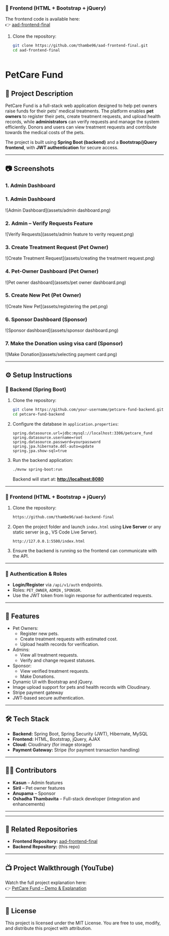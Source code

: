 
### 🔹 Frontend (HTML + Bootstrap + jQuery)

The frontend code is available here:  
👉 [aad-frontend-final](https://github.com/thambe96/aad-frontend-final)

1. Clone the repository:

   ```bash
   git clone https://github.com/thambe96/aad-frontend-final.git
   cd aad-frontend-final



# PetCare Fund

## 📌 Project Description

PetCare Fund is a full-stack web application designed to help pet owners raise funds for their pets' medical treatments. The platform enables **pet owners** to register their pets, create treatment requests, and upload health records, while **administrators** can verify requests and manage the system efficiently. Donors and users can view treatment requests and contribute towards the medical costs of the pets.

The project is built using **Spring Boot (backend)** and a **Bootstrap/jQuery frontend**, with **JWT authentication** for secure access.

---

## 📷 Screenshots

### 1. Admin Dashboard



### 1. Admin Dashboard
![Admin Dashboard](assets/admin dashboard.png)

### 2. Admin – Verify Requests Feature
![Verify Requests](assets/admin feature to verity request.png)

### 3. Create Treatment Request (Pet Owner)
![Create Treatment Request](assets/creating the treatment request.png)

### 4. Pet-Owner Dashboard (Pet Owner)
![Pet owner dashboard](assets/pet owner dashboard.png)


### 5. Create New Pet (Pet Owner)
![Create New Pet](assets/registering the pet.png)


### 6. Sponsor Dashboard (Sponsor)
![Sponsor dashboard](assets/sponsor dashboard.png)


### 7. Make the Donation using visa card (Sponsor)
![Make Donation](assets/selecting payment card.png)











---

## ⚙️ Setup Instructions

### 🔹 Backend (Spring Boot)

1. Clone the repository:

   ```bash
   git clone https://github.com/your-username/petcare-fund-backend.git
   cd petcare-fund-backend
   ```

2. Configure the database in `application.properties`:

   ```properties
   spring.datasource.url=jdbc:mysql://localhost:3306/petcare_fund
   spring.datasource.username=root
   spring.datasource.password=yourpassword
   spring.jpa.hibernate.ddl-auto=update
   spring.jpa.show-sql=true
   ```

3. Run the backend application:

   ```bash
   ./mvnw spring-boot:run
   ```

   Backend will start at: [**http://localhost:8080**](http://localhost:8080)

---

### 🔹 Frontend (HTML + Bootstrap + jQuery)

1. Clone the repository:

   ```bash
   https://github.com/thambe96/aad-backend-final
   
   ```

2. Open the project folder and launch `index.html` using **Live Server** or any static server (e.g., VS Code Live Server).

   ```
   http://127.0.0.1:5500/index.html
   ```

3. Ensure the backend is running so the frontend can communicate with the API.

---

### 🔹 Authentication & Roles

- **Login/Register** via `/api/v1/auth` endpoints.
- Roles: `PET_OWNER`, `ADMIN` , `SPONSOR`.
- Use the JWT token from login response for authenticated requests.

---

## 🚀 Features

- Pet Owners:
  - Register new pets.
  - Create treatment requests with estimated cost.
  - Upload health records for verification.
- Admins:
  - View all treatment requests.
  - Verify and change request statuses.
- Sponsor:
    - View verified treatment requests.
    - Make Donations.  
- Dynamic UI with Bootstrap and jQuery.
- Image upload support for pets and health records with Cloudinary.
- Stripe payment gateway 
- JWT-based secure authentication.

---

## 🛠️ Tech Stack

- **Backend:** Spring Boot, Spring Security (JWT), Hibernate, MySQL
- **Frontend:** HTML, Bootstrap, jQuery, AJAX
- **Cloud:** Cloudinary (for image storage)
- **Payment Gateway:** Stripe (for payment transaction handling)

---

## 👨‍💻 Contributors

- **Kasun** – Admin features
- **Siril** – Pet owner features
- **Anupama** – Sponsor
- **Oshadha Thambavita** – Full-stack developer (integration and enhancements)

---


---

## 🔗 Related Repositories

- **Frontend Repository:** [aad-frontend-final](https://github.com/thambe96/aad-frontend-final)
- **Backend Repository:** (this repo)

---

## 📺 Project Walkthrough (YouTube)

Watch the full project explanation here:  
👉 [PetCare Fund – Demo & Explanation](https://youtu.be/sykRU8xtZ4s)

---






## 📜 License

This project is licensed under the MIT License. You are free to use, modify, and distribute this project with attribution.


